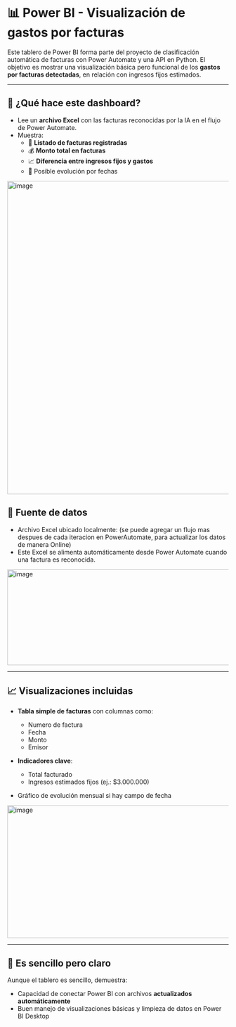 # 📊 Power BI - Visualización de gastos por facturas

Este tablero de Power BI forma parte del proyecto de clasificación automática de facturas con Power Automate y una API en Python. El objetivo es mostrar una visualización básica pero funcional de los **gastos por facturas detectadas**, en relación con ingresos fijos estimados.

---

## 🧩 ¿Qué hace este dashboard?

- Lee un **archivo Excel** con las facturas reconocidas por la IA en el flujo de Power Automate.
- Muestra:
  - 🧾 **Listado de facturas registradas**
  - 💰 **Monto total en facturas**
  - 📈 **Diferencia entre ingresos fijos y gastos**
  - 📆 Posible evolución por fechas

<img width="1297" height="713" alt="image" src="https://github.com/user-attachments/assets/b6039fda-7e7f-41ce-b45b-c67a1372801e" />


## 📁 Fuente de datos

- Archivo Excel ubicado localmente: (se puede agregar un flujo mas despues de cada iteracion en PowerAutomate, para actualizar los datos de manera Online)   
- Este Excel se alimenta automáticamente desde Power Automate cuando una factura es reconocida.

<img width="1015" height="218" alt="image" src="https://github.com/user-attachments/assets/cb263de4-40c5-4106-8a9e-aba95002b6ef" />

---

## 📈 Visualizaciones incluidas

- **Tabla simple de facturas** con columnas como:  
  - Numero de factura 
  - Fecha
  - Monto  
  - Emisor

- **Indicadores clave**:
  - Total facturado
  - Ingresos estimados fijos (ej.: $3.000.000)

- Gráfico de evolución mensual si hay campo de fecha

<img width="604" height="302" alt="image" src="https://github.com/user-attachments/assets/9640fe42-2ce1-4d06-80c6-67342022bab8" />


---

## 🧠 Es sencillo pero claro

Aunque el tablero es sencillo, demuestra:

- Capacidad de conectar Power BI con archivos **actualizados automáticamente**
- Buen manejo de visualizaciones básicas y limpieza de datos en Power BI Desktop
